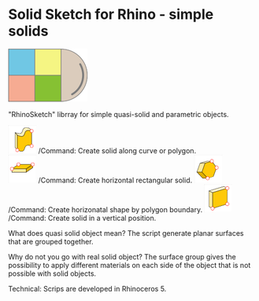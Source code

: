 # Solid Sketch for Rhino - simple solids 
![picture](simples.png)

"RhinoSketch" librray for simple quasi-solid and parametric objects.

![picture](Images/Curve%20Ikon.png) /Command: Create solid along curve or polygon. <br>
![picture](Images/Horiz%20Ikon.png) /Command: Create horizontal rectangular solid. 
![picture](Images/Polygon%20Ikon.png) /Command: Create horizonatal shape by polygon boundary.
![picture](Images/Vertical%20Ikon.png) /Command: Create solid in a vertical position.

What does quasi solid object mean? 
The script generate planar surfaces that are grouped together. 

Why do not you go with real solid object?
The surface group gives the possibility to apply different materials on each side of the object that is not possible with solid objects.

Technical:
Scrips are developed in Rhinoceros 5.
